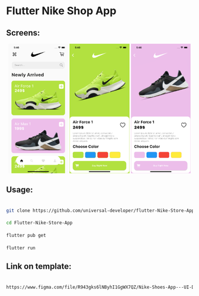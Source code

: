 <h1>Flutter Nike Shop App</h1>

<h2>Screens: </h2>

<p align="center"><img src="images/first.PNG" height="350px"/>&nbsp;<img src="images/second.PNG" height="350px"/>&nbsp;<img src="images/third.PNG" height="350px"/></p>

<h2>Usage: </h2>


```bash

git clone https://github.com/universal-developer/flutter-Nike-Store-App.git

cd Flutter-Nike-Store-App

flutter pub get

flutter run

```

<h2>Link on template: </h2>

```bash

https://www.figma.com/file/R943gks6lNByhI1GgWX7QZ/Nike-Shoes-App---UI-Design-(Community)?node-id=0%3A1

```
